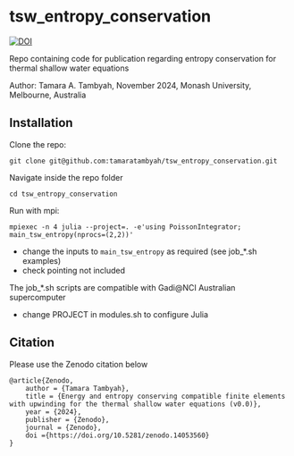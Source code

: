 # tsw_entropy_conservation
[![DOI](https://zenodo.org/badge/DOI/10.5281/zenodo.14053560.svg)](https://doi.org/10.5281/zenodo.14053560)

Repo containing code for publication regarding entropy conservation for thermal shallow water equations

Author: Tamara A. Tambyah, November 2024, Monash University, Melbourne, Australia


## Installation  

Clone the repo:
```
git clone git@github.com:tamaratambyah/tsw_entropy_conservation.git
```

Navigate inside the repo folder
```
cd tsw_entropy_conservation
```

Run with mpi:
```
mpiexec -n 4 julia --project=. -e'using PoissonIntegrator; main_tsw_entropy(nprocs=(2,2))'
```
* change the inputs to ``main_tsw_entropy`` as required (see job_*.sh examples)
* check pointing not included 

The job_*.sh scripts are compatible with Gadi@NCI Australian supercomputer
* change PROJECT in modules.sh to configure Julia

## Citation
Please use the Zenodo citation below
```
@article{Zenodo,
	author = {Tamara Tambyah},
	title = {Energy and entropy conserving compatible finite elements with upwinding for the thermal shallow water equations (v0.0)},
	year = {2024},
	publisher = {Zenodo},
	journal = {Zenodo},
	doi ={https://doi.org/10.5281/zenodo.14053560}
}
```